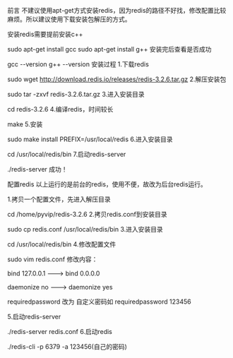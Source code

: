 前言
不建议使用apt-get方式安装redis，因为redis的路径不好找，修改配置比较麻烦。所以建议使用下载安装包解压的方式。

安装redis需要提前安装c++

sudo apt-get install gcc
sudo apt-get install g++
安装完后查看是否成功

gcc --version
g++ --version
安装过程
1.下载redis

sudo wget http://download.redis.io/releases/redis-3.2.6.tar.gz
2.解压安装包

sudo tar -zxvf redis-3.2.6.tar.gz
3.进入安装目录

cd redis-3.2.6
4.编译redis，时间较长

make
5.安装

sudo make install PREFIX=/usr/local/redis
6.进入安装目录

cd /usr/local/redis/bin
7.启动redis-server

./redis-server
成功！

配置redis
以上运行的是前台的redis，使用不便，故改为后台redis运行。

1.拷贝一个配置文件，先进入解压目录

cd /home/pyvip/redis-3.2.6
2.拷贝redis.conf到安装目录

sudo cp redis.conf /usr/local/redis/bin
3.进入安装目录

cd /usr/local/redis/bin
4.修改配置文件

sudo vim redis.conf
修改内容：

bind 127.0.0.1 ---> bind 0.0.0.0

daemonize no ---> daemonize yes

requiredpassword 改为 自定义密码如 requiredpassword 123456

5.启动redis-server

./redis-server redis.conf
6.启动redis

./redis-cli -p 6379 -a 123456(自己的密码)
